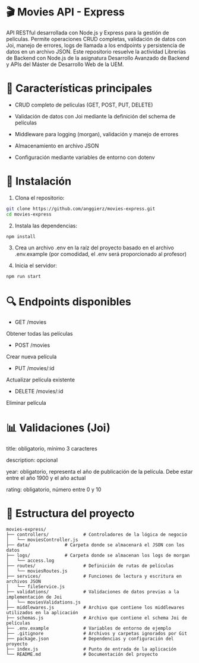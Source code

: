 # 🎬 Movies API - Express

API RESTful desarrollada con Node.js y Express para la gestión de películas. Permite operaciones CRUD completas, validación de datos con Joi, manejo de errores, logs de llamada a los endpoints y persistencia de datos en un archivo JSON. Este repositorio resuelve la actividad Librerías de Backend con Node.js de la asignatura Desarrollo Avanzado de Backend y APIs del Máster de Desarrollo Web de la UEM.

# 🚀 Características principales

- CRUD completo de películas (GET, POST, PUT, DELETE)

- Validación de datos con Joi mediante la definición del schema de películas

- Middleware para logging (morgan), validación y manejo de errores

- Almacenamiento en archivo JSON

- Configuración mediante variables de entorno con dotenv

# 🔧 Instalación

1. Clona el repositorio:

```bash
git clone https://github.com/anggierz/movies-express.git
cd movies-express
```

2. Instala las dependencias:

```bash
npm install
```

3. Crea un archivo .env en la raíz del proyecto basado en el archivo .env.example (por comodidad, el .env será proporcionado al profesor)

4. Inicia el servidor:

```bash
npm run start
```

# 🔍 Endpoints disponibles

- GET /movies

Obtener todas las películas

- POST /movies

Crear nueva película

- PUT /movies/:id

Actualizar película existente

- DELETE /movies/:id

Eliminar película

# 📊 Validaciones (Joi)

title: obligatorio, mínimo 3 caracteres

description: opcional

year: obligatorio, representa el año de publicación de la película. Debe estar entre el año 1900 y el año actual

rating: obligatorio, número entre 0 y 10

# 📁 Estructura del proyecto

```
movies-express/
├── controllers/             # Controladores de la lógica de negocio
│   └── moviesController.js
├── data/             # Carpeta donde se almacenará el JSON con los datos
├── logs/             # Carpeta donde se almacenan los logs de morgan
│   └── access.log
├── routes/                  # Definición de rutas de películas
│   └── moviesRoutes.js
├── services/                # Funciones de lectura y escritura en archivos JSON
│   └── fileService.js
├── validations/             # Validaciones de datos previas a la implementación de Joi
│   └── moviesValidations.js
├── middlewares.js           # Archivo que contiene los middlewares utilizados en la aplicación
├── schemas.js               # Archivo que contiene el schema Joi de películas
├── .env.example             # Variables de entorno de ejemplo
├── .gitignore               # Archivos y carpetas ignorados por Git
├── package.json             # Dependencias y configuración del proyecto
├── index.js                 # Punto de entrada de la aplicación
└── README.md                # Documentación del proyecto
```